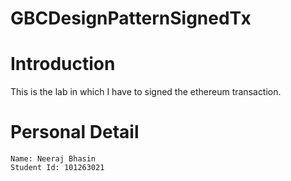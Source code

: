 # GBCDesignPatternSignedTx

# Introduction

This is the lab in which I have to signed the ethereum transaction.

# Personal Detail

    Name: Neeraj Bhasin
    Student Id: 101263021
